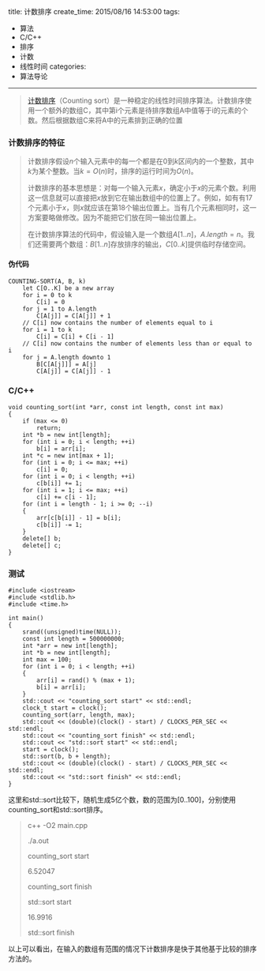 title: 计数排序
create_time: 2015/08/16 14:53:00
tags:
- 算法
- C/C++
- 排序
- 计数
- 线性时间
categories:
- 算法导论

---
>[计数排序](https://zh.wikipedia.org/wiki/%E8%AE%A1%E6%95%B0%E6%8E%92%E5%BA%8F)（Counting sort）是一种稳定的线性时间排序算法。计数排序使用一个额外的数组C，其中第i个元素是待排序数组A中值等于i的元素的个数。然后根据数组C来将A中的元素排到正确的位置

### 计数排序的特征
>计数排序假设$n$个输入元素中的每一个都是在$0$到$k$区间内的一个整数，其中$k$为某个整数。当$k=O(n)$时，排序的运行时间为$O(n)$。
>
>计数排序的基本思想是：对每一个输入元素$x$，确定小于$x$的元素个数。利用这一信息就可以直接把$x$放到它在输出数组中的位置上了。例如，如有有17个元素小于$x$，则$x$就应该在第18个输出位置上。当有几个元素相同时，这一方案要略做修改。因为不能把它们放在同一输出位置上。
>
>在计数排序算法的代码中，假设输入是一个数组$A[1..n]$，$A.length=n$。我们还需要两个数组：$B[1..n]$存放排序的输出，$C[0..k]$提供临时存储空间。

#### 伪代码
	COUNTING-SORT(A, B, k)
		let C[O..K] be a new array
		for i = 0 to k
			C[i] = 0
		for j = 1 to A.length
			C[A[j]] = C[A[j]] + 1
		// C[i] now contains the number of elements equal to i
		for i = 1 to k
			C[i] = C[i] + C[i - 1]
		// C[i] now contains the number of elements less than or equal to i
		for j = A.length downto 1
			B[C[A[j]]] = A[j]
			C[A[j]] = C[A[j]] - 1
		
### C/C++
	void counting_sort(int *arr, const int length, const int max)
	{
	    if (max <= 0)
	        return;
	    int *b = new int[length];
	    for (int i = 0; i < length; ++i)
	        b[i] = arr[i];
	    int *c = new int[max + 1];
	    for (int i = 0; i <= max; ++i)
	        c[i] = 0;
	    for (int i = 0; i < length; ++i)
	        c[b[i]] += 1;
	    for (int i = 1; i <= max; ++i)
	        c[i] += c[i - 1];
	    for (int i = length - 1; i >= 0; --i)
	    {
	        arr[c[b[i]] - 1] = b[i];
	        c[b[i]] -= 1;
	    }
	    delete[] b;
	    delete[] c;
	}
	
### 测试
	#include <iostream>
	#include <stdlib.h>
	#include <time.h>
	
	int main()
	{
	    srand((unsigned)time(NULL));
	    const int length = 500000000;
	    int *arr = new int[length];
	    int *b = new int[length];
	    int max = 100;
	    for (int i = 0; i < length; ++i)
	    {
	        arr[i] = rand() % (max + 1);
	        b[i] = arr[i];
	    }
	    std::cout << "counting_sort start" << std::endl;
	    clock_t start = clock();
	    counting_sort(arr, length, max);
	    std::cout << (double)(clock() - start) / CLOCKS_PER_SEC << std::endl;
	    std::cout << "counting_sort finish" << std::endl;
	    std::cout << "std::sort start" << std::endl;
	    start = clock();
	    std::sort(b, b + length);
	    std::cout << (double)(clock() - start) / CLOCKS_PER_SEC << std::endl;
	    std::cout << "std::sort finish" << std::endl;
	}
	
这里和std::sort比较下，随机生成5亿个数，数的范围为[0..100]，分别使用counting_sort和std::sort排序。
>c++ -O2 main.cpp
>
>./a.out
>
>counting_sort start
>
>6.52047
>
>counting_sort finish
>
>std::sort start
>
>16.9916
>
>std::sort finish

以上可以看出，在输入的数组有范围的情况下计数排序是快于其他基于比较的排序方法的。
